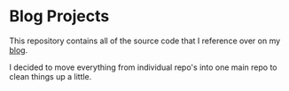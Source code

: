 # Blog Projects
This repository contains all of the source code that I reference over on my [blog](https://alexduffell.wordpress.com/blog/).



I decided to move everything from individual repo's into one main repo to clean things up a little.